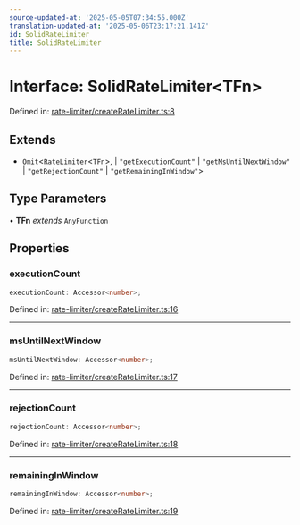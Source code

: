 ```yaml
---
source-updated-at: '2025-05-05T07:34:55.000Z'
translation-updated-at: '2025-05-06T23:17:21.141Z'
id: SolidRateLimiter
title: SolidRateLimiter
---
```


<!-- DO NOT EDIT: this page is autogenerated from the type comments -->

# Interface: SolidRateLimiter\<TFn\>

Defined in: [rate-limiter/createRateLimiter.ts:8](https://github.com/TanStack/pacer/blob/main/packages/solid-pacer/src/rate-limiter/createRateLimiter.ts#L8)

## Extends

- `Omit`\<`RateLimiter`\<`TFn`\>, 
  \| `"getExecutionCount"`
  \| `"getMsUntilNextWindow"`
  \| `"getRejectionCount"`
  \| `"getRemainingInWindow"`\>

## Type Parameters

• **TFn** *extends* `AnyFunction`

## Properties

### executionCount

```ts
executionCount: Accessor<number>;
```

Defined in: [rate-limiter/createRateLimiter.ts:16](https://github.com/TanStack/pacer/blob/main/packages/solid-pacer/src/rate-limiter/createRateLimiter.ts#L16)

***

### msUntilNextWindow

```ts
msUntilNextWindow: Accessor<number>;
```

Defined in: [rate-limiter/createRateLimiter.ts:17](https://github.com/TanStack/pacer/blob/main/packages/solid-pacer/src/rate-limiter/createRateLimiter.ts#L17)

***

### rejectionCount

```ts
rejectionCount: Accessor<number>;
```

Defined in: [rate-limiter/createRateLimiter.ts:18](https://github.com/TanStack/pacer/blob/main/packages/solid-pacer/src/rate-limiter/createRateLimiter.ts#L18)

***

### remainingInWindow

```ts
remainingInWindow: Accessor<number>;
```

Defined in: [rate-limiter/createRateLimiter.ts:19](https://github.com/TanStack/pacer/blob/main/packages/solid-pacer/src/rate-limiter/createRateLimiter.ts#L19)
